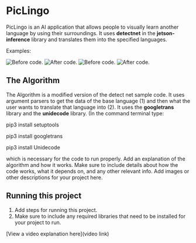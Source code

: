 # PicLingo

 PicLingo is an AI application that allows people to visually learn another language by using their surroundings. It uses **detectnet** in the 
 **jetson-inference** library and translates them into the specified languages.

Examples:

![Before code.](https://i.imgur.com/1ZMmiGh.jpg)
![After code.](https://i.imgur.com/0LmBMh2.jpg)
![Before code.](https://i.imgur.com/fWfoa4l.jpg)
![After code.](https://i.imgur.com/wjapAd1.jpg)
## The Algorithm

The Algorithm is a modified version of the detect net sample code. It uses argument parsers to get the data of the base language (1) and then what the user wants to
translate that language into (2). It uses the **googletrans** library and the **unidecode** library. (In the command terminal type:

pip3 install setuptools

pip3 install googletrans

pip3 install Unidecode

which is necessary for the code to run properly.
Add an explanation of the algorithm and how it works. Make sure to include details about how the code works, what it depends on, and any other relevant info. Add images or other descriptions for your project here. 

## Running this project

1. Add steps for running this project.
2. Make sure to include any required libraries that need to be installed for your project to run.

[View a video explanation here](video link)
